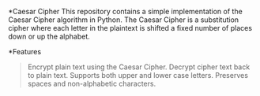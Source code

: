 *Caesar Cipher
This repository contains a simple implementation of the Caesar Cipher algorithm in Python. The Caesar Cipher is a substitution cipher where each letter in the plaintext is shifted a fixed number of places down or up the alphabet.

*Features
>Encrypt plain text using the Caesar Cipher.
>Decrypt cipher text back to plain text.
>Supports both upper and lower case letters.
>Preserves spaces and non-alphabetic characters.
